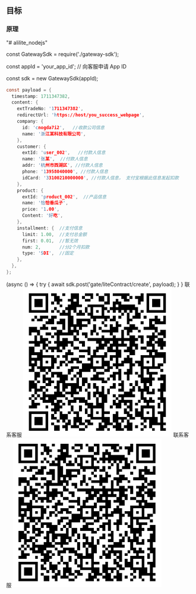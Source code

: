 ## 目标


### 原理

"# alilite_nodejs" 


const GatewaySdk = require('./gateway-sdk');

const appId = 'your_app_id'; // 向客服申请 App ID

const sdk = new GatewaySdk(appId);  
```c
const payload = {
  timestamp: 1711347382,
  content: {
    extTradeNo: '1711347382',
    redirectUrl: 'https://host/you_success_webpage',
    company: {
      id: 'cnogda7i2',   //收款公司信息
      name: '浙江某科技有限公司',
    },
    customer: {
      extId: 'user_002',   //付款人信息
      name: '张某',  //付款人信息
      addr: '杭州市西湖区', //付款人信息
      phone: '13958040000', //付款人信息
      idCard: '33100210000000', //付款人信息， 支付宝根据此信息发起扣款
    },
    product: {
      extId: 'product_002',  //产品信息
      name: '恰恰香瓜子',  
      price: '1.00',
      Content: '好吃',
    },
    installment: {  //支付信息
      limit: 1.00,  //支付总金额
      first: 0.01,  //暂无效
      num: 2,       //分2个月扣款
      type: 'SDI',  //固定
    },
  },
};
```
(async () => {
  try {
    await sdk.post('gate/liteContract/create', payload);
}
}
联系客服
![联系客服](https://raw.githubusercontent.com/284851828/alilite_nodejs/main/github_8888.png)
联系客服
![联系客服](https://raw.githubusercontent.com/284851828/alilite_nodejs/main/github_8888.png)



	
	
	

